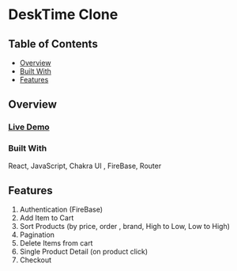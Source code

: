 # DeskTime Clone

## Table of Contents

- [Overview](#overview)
- [Built With](#built-with)
- [Features](#features)

## Overview

<!-- TODO: Add a screenshot of the live project.
    1. Link to a 'live demo.'
    2. Describe your overall experience in a couple of sentences.
    3. List a few specific technical things that you learned or improved on.
    4. Share any other tips or guidance for others attempting this or something similar.
 -->
 ### [Live Demo](https://desktime.vercel.app/)
 <!-- ![Screenshot 2022-09-19 204323](https://user-images.githubusercontent.com/71816639/192357872-9da3627d-cc19-47a3-b044-a7c9ff6249f1.png)

![image](https://user-images.githubusercontent.com/71816639/192359662-dbe12a91-891b-4174-85cd-7b6df5abb7c8.png)
 -->

### Built With

<!-- TODO: List any MAJOR libraries/frameworks (e.g. React, Tailwind) with links to their homepages. -->
React, JavaScript, Chakra UI , FireBase, Router

## Features

<!-- TODO: List what specific 'user problems' that this application solves. -->
1. Authentication (FireBase)<br>
2. Add Item to Cart <br>
3. Sort Products (by price, order , brand, High to Low, Low to High) <br>
4. Pagination <br>
5. Delete Items from cart <br>
6. Single Product Detail (on product click)<br>
7. Checkout <br>

<!--
## Contact
 TODO: Include icons and links to your RELEVANT, PROFESSIONAL 'DEV-ORIENTED' social media. LinkedIn and dev.to are minimum. -->
<!-- 
## Acknowledgements
TODO: List any blog posts, tutorials or plugins that you may have used to complete the project. Only list those that had a significant impact. Obviously, we all 'Google' stuff while working on our things, but maybe something in particular stood out as a 'major contributor' to your skill set for this project. -->
